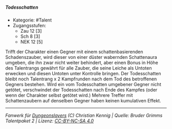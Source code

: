 <!---
Dies ist ein Fanwerk für DUNGEONSLAYERS (C) von Christian Kennig

Quellen:      [Bruder Grimms Talentpaket 2](https://www.f-space.de/ds4/downloads.html)
              [Talentbeschreibungen](https://www.f-space.de/ds4/tools-talentcards.html)
License:      [CC-BY-NC-SA 4.0](https://creativecommons.org/licenses/by-nc-sa/4.0/deed.de)
Richtlinien:  [Fanwerkrichtlinien](https://www.dungeonslayers.net/fanwerk-richtlinien/)
Autor:        Zauberlehrling
-->

##### Todesschatten

- Kategorie: #Talent
- Zugangsstufen:
  - Zau 12 [3]
  - Sch 8 [3]
  - NEK 12 [5]

Trifft der Charakter einen Gegner mit einem schattenbasierenden Schadenszauber, wird dieser von einer düster wabernden Schattenaura umgeben, die ihn zwar nicht weiter behindert, aber einen Bonus in Höhe des Talentrangs gewährt für alle Zauber, die seine Leiche als Untoten erwecken und diesen Untoten unter Kontrolle bringen. Der Todesschatten bleibt noch Talentrang x 2 Kampfrunden nach dem Tod des betroffenen Gegners bestehen. Wird ein vom Todesschatten umgebener Gegner nicht getötet, verschwindet der Todesschatten nach Ende des Kampfes (oder wenn der Charakter selbst getötet wird.) Mehrere Treffer mit Schattenzaubern auf denselben Gegner haben keinen kumulativen Effekt.

---

_Fanwerk für [Dungeonslayers](https://www.dungeonslayers.net/) (C) Christian Kennig | Quelle: Bruder Grimms Talentpaket 2 | Lizenz: [CC-BY-NC-SA 4.0](https://creativecommons.org/licenses/by-nc-sa/4.0/deed.de)_
